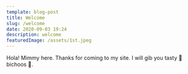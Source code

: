 ```yaml
---
template: blog-post
title: Welcome
slug: /welcome
date: 2020-09-03 19:24
description: welcome
featuredImage: /assets/1st.jpeg
---
```

Hola! Mimmy here. Thanks for coming to my site. I will gib you tasty 🍪 bichoos 🍪. 



